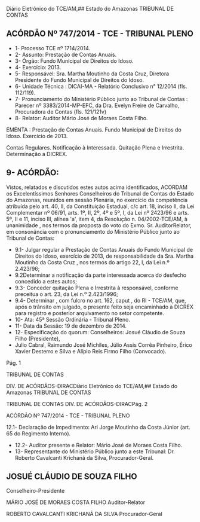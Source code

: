 Diário Eletrônico do TCE/AM,## Estado do Amazonas TRIBUNAL DE CONTAS

## ACÓRDÃO Nº 747/2014 - TCE - TRIBUNAL PLENO

- 1- Processo TCE nº 1714/2014.
- 2- Assunto: Prestação de Contas Anuais.
- 3- Órgão: Fundo Municipal de Direitos do Idoso.
- 4- Exercício: 2013.
- 5-  Responsável: Sra.  Martha  Moutinho  da  Costa  Cruz,  Diretora  Presidente  do  Fundo Municipal de Direitos do Idoso.
- 6- Unidade Técnica : DICAI-MA - Relatório Conclusivo n° 12/2014 (fls. 112/119).
- 7-  Pronunciamento  do  Ministério  Público  junto  ao  Tribunal  de  Contas :  Parecer  nº 3383/2014-MP-EFC,  da  Dra.  Evelyn  Freire  de  Carvalho,  Procuradora  de  Contas  (fls. 121/121v)
- 8- Relator: Auditor Mário José de Moraes Costa Filho.

EMENTA : Prestação de Contas Anuais. Fundo Municipal  de  Direitos  do  Idoso.  Exercício  de 2013.

Contas  Regulares.  Notificação  à  Interessada. Quitação  Plena  e  Irrestrita.  Determinação  a DICREX.

## 9- ACÓRDÃO:

Vistos,  relatados  e  discutidos  estes  autos  acima  identificados, ACORDAM os Excelentíssimos  Senhores Conselheiros  do  Tribunal  de  Contas  do  Estado  do  Amazonas, reunidos  em  sessão  Plenária,  no  exercício  da  competência  atribuída  pelo  art.  40,  II,  da Constituição Estadual, c/c art. 18, inciso II, da Lei Complementar nº 06/91, arts. 1º, II, 2º, 4º e 5º,  I,  da  Lei  nº  2423/96  e  arts.  5º,  II  e  11,  inciso  III,  alínea  'a',  item  4,  da  Resolução  n. 04/2002-TCE/AM, à unanimidade ,  nos  termos  da proposta do voto do Exmo. Sr. AuditorRelator, em consonância com o pronunciamento do Ministério Público junto ao Tribunal de Contas:

- 9.1-  Julgar  regular  a  Prestação  de  Contas  Anuais do  Fundo  Municipal  de Direitos  do  Idoso,  exercício  de  2013,  de  responsabilidade  da  Sra. Martha Moutinho  da Costa Cruz , nos termos do artigo 22, I, da Lei n.º 2.423/96;
- 9.2Determinar a notificação da parte interessada acerca do desfecho concedido a estes autos;
- 9.3- Conceder quitação Plena e Irrestrita à responsável, conforme preceitua o art. 23, da Lei n.º 2.423/1996;
- 9.4- Determinar ,  com fulcro no art. 162, caput ,  do  RI  -  TCE/AM, que, após o trânsito em julgado, o presente feito seja encaminhado à DICREX para registro e posterior arquivamento no setor competente.
- 10- Ata: 45ª Sessão Ordinária - Tribunal Pleno.
- 11- Data da Sessão: 19 de dezembro de 2014.
- 12- Especificação do quorum: Conselheiros: Josué Cláudio de Souza Filho (Presidente),
- Julio Cabral, Raimundo José Michiles,  Júlio Assis Corrêa Pinheiro,  Érico Xavier Desterro e Silva e Alípio Reis Firmo Filho (Convocado).

Pág. 1

TRIBUNAL DE CONTAS

DIV. DE ACÓRDÃOS-DIRACDiário Eletrônico do TCE/AM,## Estado do Amazonas TRIBUNAL DE CONTAS

TRIBUNAL DE CONTAS DIV. DE ACÓRDÃOS-DIRACPág. 2

ACÓRDÃO Nº 747/2014 - TCE - TRIBUNAL PLENO

12.1-  Declaração  de  Impedimento: Ari Jorge  Moutinho  da  Costa  Júnior  (art.  65  do Regimento Interno).

- 12.2- Auditor presente e Relator: Mário José de Moraes Costa Filho.
- 13- Representante do Ministério Público junto a este Tribunal: Dr. Roberto Cavalcanti Krichanã da Silva, Procurador-Geral.

## JOSUÉ CLÁUDIO DE SOUZA FILHO

Conselheiro-Presidente

MÁRIO JOSÉ DE MORAES COSTA FILHO Auditor-Relator

ROBERTO CAVALCANTI KRICHANÃ DA SILVA Procurador-Geral